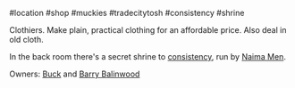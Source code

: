 #location #shop #muckies #tradecitytosh #consistency #shrine


Clothiers. Make plain, practical clothing for an affordable price. Also deal in old cloth.

In the back room there's a secret shrine to [consistency](obsidian://open?vault=World%20Wiki&file=Pantheon%2FG_Consistency), run by [Naima Men](obsidian://open?vault=World%20Wiki&file=Confederation%20of%20Cernia%2FTradecity%20Tosh%2FMuckies%2FP_Naima%20Men).

Owners: [Buck](obsidian://open?vault=World%20Wiki&file=Confederation%20of%20Cernia%2FTradecity%20Tosh%2FMuckies%2FP_Buck%20(Torchbearer)%20Balinwood) and [Barry Balinwood](obsidian://open?vault=World%20Wiki&file=Confederation%20of%20Cernia%2FTradecity%20Tosh%2FMuckies%2FP_Barry%20Balinwood)